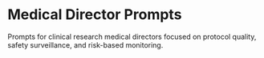 # Medical Director Prompts

Prompts for clinical research medical directors focused on protocol quality, safety surveillance, and risk-based monitoring.
